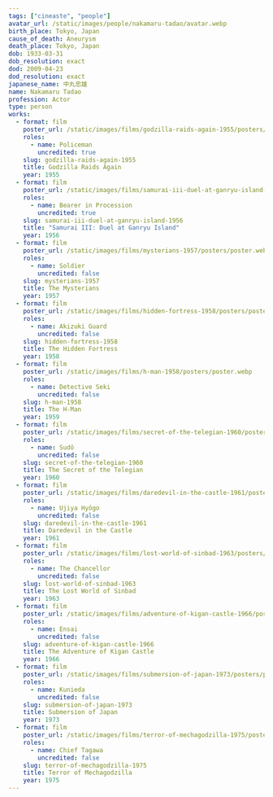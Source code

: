 ```yaml
---
tags: ["cineaste", "people"]
avatar_url: /static/images/people/nakamaru-tadao/avatar.webp
birth_place: Tokyo, Japan
cause_of_death: Aneurysm
death_place: Tokyo, Japan
dob: 1933-03-31
dob_resolution: exact
dod: 2009-04-23
dod_resolution: exact
japanese_name: 中丸忠雄
name: Nakamaru Tadao
profession: Actor
type: person
works:
  - format: film
    poster_url: /static/images/films/godzilla-raids-again-1955/posters/poster.webp
    roles:
      - name: Policeman
        uncredited: true
    slug: godzilla-raids-again-1955
    title: Godzilla Raids Again
    year: 1955
  - format: film
    poster_url: /static/images/films/samurai-iii-duel-at-ganryu-island-1956/posters/poster.webp
    roles:
      - name: Bearer in Procession
        uncredited: true
    slug: samurai-iii-duel-at-ganryu-island-1956
    title: "Samurai III: Duel at Ganryu Island"
    year: 1956
  - format: film
    poster_url: /static/images/films/mysterians-1957/posters/poster.webp
    roles:
      - name: Soldier
        uncredited: false
    slug: mysterians-1957
    title: The Mysterians
    year: 1957
  - format: film
    poster_url: /static/images/films/hidden-fortress-1958/posters/poster.webp
    roles:
      - name: Akizuki Guard
        uncredited: false
    slug: hidden-fortress-1958
    title: The Hidden Fortress
    year: 1958
  - format: film
    poster_url: /static/images/films/h-man-1958/posters/poster.webp
    roles:
      - name: Detective Seki
        uncredited: false
    slug: h-man-1958
    title: The H-Man
    year: 1959
  - format: film
    poster_url: /static/images/films/secret-of-the-telegian-1960/posters/poster.webp
    roles:
      - name: Sudô
        uncredited: false
    slug: secret-of-the-telegian-1960
    title: The Secret of the Telegian
    year: 1960
  - format: film
    poster_url: /static/images/films/daredevil-in-the-castle-1961/posters/poster.webp
    roles:
      - name: Ujiya Hyôgo
        uncredited: false
    slug: daredevil-in-the-castle-1961
    title: Daredevil in the Castle
    year: 1961
  - format: film
    poster_url: /static/images/films/lost-world-of-sinbad-1963/posters/poster.webp
    roles:
      - name: The Chancellor
        uncredited: false
    slug: lost-world-of-sinbad-1963
    title: The Lost World of Sinbad
    year: 1963
  - format: film
    poster_url: /static/images/films/adventure-of-kigan-castle-1966/posters/poster.webp
    roles:
      - name: Ensai
        uncredited: false
    slug: adventure-of-kigan-castle-1966
    title: The Adventure of Kigan Castle
    year: 1966
  - format: film
    poster_url: /static/images/films/submersion-of-japan-1973/posters/poster.webp
    roles:
      - name: Kunieda
        uncredited: false
    slug: submersion-of-japan-1973
    title: Submersion of Japan
    year: 1973
  - format: film
    poster_url: /static/images/films/terror-of-mechagodzilla-1975/posters/poster.webp
    roles:
      - name: Chief Tagawa
        uncredited: false
    slug: terror-of-mechagodzilla-1975
    title: Terror of Mechagodzilla
    year: 1975
---
```

